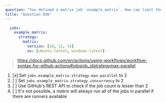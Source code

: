 ```yaml
---
question: "You defined a matrix job `example_matrix`. How can limit the matrix to run a maximum of 2 jobs at a time?"
title: "Question 036"
---
```



```yaml
  jobs:
    example_matrix:
      strategy:
        matrix:
          version: [10, 12, 14]
          os: [ubuntu-latest, windows-latest]
```
> https://docs.github.com/en/actions/using-workflows/workflow-syntax-for-github-actions#jobsjob_idstrategymax-parallel
1. [x] Set `jobs.example_matrix.strategy.max-parallel` to 2
1. [ ] Set `jobs.example_matrix.strategy.concurrency` to 2
1. [ ] Use GitHub's REST API to check if the job count is lesser than 2
1. [ ] It's not possible, a matrix will always run all of the jobs in parallel if there are runners available
